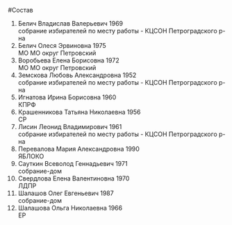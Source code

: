 #Состав
1. Белич Владислав Валерьевич 1969   
    собрание избирателей по месту работы - КЦСОН Петроградского р-на
2. Белич Олеся Эрвиновна 1975   
    МО МО округ Петровский
3. Воробьева Елена Борисовна 1972   
    МО МО округ Петровский
4. Земскова Любовь Александровна 1952   
    собрание избирателей по месту работы - КЦСОН Петроградского р-на
5. Игнатова Ирина Борисовна 1960   
    КПРФ
6. Крашенникова Татьяна Николаевна 1956   
    СР
7. Лисин Леонид Владимирович 1961   
    собрание избирателей по месту работы - КЦСОН Петроградского р-на
8. Перевалова Мария Александровна 1990   
    ЯБЛОКО
9. Сауткин Всеволод Геннадьевич 1971   
    собрание-дом
10. Свердлова Елена Валентиновна 1970   
    ЛДПР
11. Шалашов Олег Евгеньевич 1987   
    собрание-дом
12. Шалашова Ольга Николаевна 1966   
    ЕР
